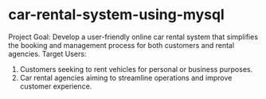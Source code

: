 # car-rental-system-using-mysql
Project Goal: Develop a user-friendly online car rental system that simplifies the booking and management process for both customers and rental agencies.
Target Users:
1) Customers seeking to rent vehicles for personal or business purposes.
2) Car rental agencies aiming to streamline operations and improve customer experience.
 
